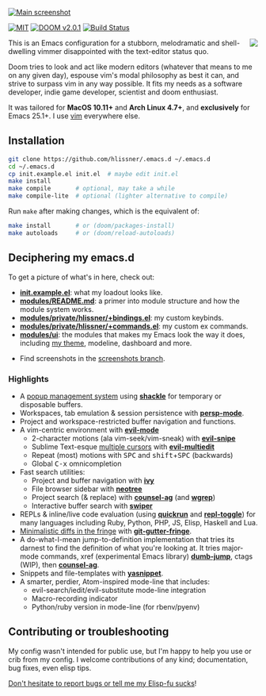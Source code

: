 [![Main screenshot](https://raw.githubusercontent.com/hlissner/.emacs.d/screenshots/main.png?raw=true)][sc]

[![MIT](https://img.shields.io/badge/license-MIT-green.svg)](./LICENSE)
[![DOOM v2.0.1](https://img.shields.io/badge/DOOM-v2.0.1-blue.svg)](./init.el)
[![Build Status](https://travis-ci.org/hlissner/.emacs.d.png?branch=v2)](https://travis-ci.org/hlissner/.emacs.d)

<a href="http://ultravioletbat.deviantart.com/art/Yay-Evil-111710573">
  <img src="https://raw.githubusercontent.com/hlissner/.emacs.d/screenshots/cacochan.png" align="right" />
</a>

This is an Emacs configuration for a stubborn, melodramatic and shell-dwelling
vimmer disappointed with the text-editor status quo.

Doom tries to look and act like modern editors (whatever that means to me on any
given day), espouse vim's modal philosophy as best it can, and strive to surpass
vim in any way possible. It fits my needs as a software developer, indie game
developer, scientist and doom enthusiast.

It was tailored for **MacOS 10.11+** and **Arch Linux 4.7+**, and
**exclusively** for Emacs 25.1+. I use [vim] everywhere else.

## Installation

```bash
git clone https://github.com/hlissner/.emacs.d ~/.emacs.d
cd ~/.emacs.d
cp init.example.el init.el  # maybe edit init.el
make install
make compile       # optional, may take a while
make compile-lite  # optional (lighter alternative to compile)
```

Run `make` after making changes, which is the equivalent of:

```bash
make install       # or (doom/packages-install)
make autoloads     # or (doom/reload-autoloads)
```

## Deciphering my emacs.d

To get a picture of what's in here, check out:

* **[init.example.el](init.example.el)**: what my loadout looks like.
* **[modules/README.md](modules/README.md)**: a primer into module structure and
  how the module system works.
* **[modules/private/hlissner/+bindings.el](modules/private/hlissner/+bindings.el)**:
  my custom keybinds.
* **[modules/private/hlissner/+commands.el](modules/private/hlissner/+commands.el)**:
  my custom ex commands.
* **[modules/ui](modules/ui)**: the modules that makes my Emacs look the way it
  does, including [my theme][doom-theme], modeline, dashboard and more.
+ Find screenshots in the [screenshots branch][sc].

### Highlights

* A [popup management system](core/core-popups.el) using **[shackle]** for
  temporary or disposable buffers.
* Workspaces, tab emulation & session persistence with **[persp-mode]**.
* Project and workspace-restricted buffer navigation and functions.
* A vim-centric environment with **[evil-mode]**
  * 2-character motions (ala vim-seek/vim-sneak) with **[evil-snipe]**
  * Sublime Text-esque [multiple cursors][sc-multiedit] with
    **[evil-multiedit]**
  * Repeat (most) motions with <kbd>SPC</kbd> and
    <kbd>shift</kbd>+<kbd>SPC</kbd> (backwards)
  * Global <kbd>C-x</kbd> omnicompletion
* Fast search utilities:
  * Project and buffer navigation with **[ivy]**
  * File browser sidebar with **[neotree]**
  * Project search (& replace) with **[counsel-ag]** (and **[wgrep]**)
  * Interactive buffer search with **[swiper]**
* REPLs & inline/live code evaluation (using **[quickrun]** and
  **[repl-toggle]**) for many languages including Ruby, Python, PHP, JS, Elisp,
  Haskell and Lua.
* [Minimalistic diffs in the fringe][sc-diffs] with **[git-gutter-fringe]**.
* A do-what-I-mean jump-to-definition implementation that tries its darnest to
  find the definition of what you're looking at. It tries major-mode commands,
  xref (experimental Emacs library) **[dumb-jump]**, ctags (WIP), then
  **[counsel-ag]**.
* Snippets and file-templates with **[yasnippet]**.
* A smarter, perdier, Atom-inspired mode-line that includes:
  * evil-search/iedit/evil-substitute mode-line integration
  * Macro-recording indicator
  * Python/ruby version in mode-line (for rbenv/pyenv)

## Contributing or troubleshooting

My config wasn't intended for public use, but I'm happy to help you use or crib
from my config. I welcome contributions of any kind; documentation, bug fixes,
even elisp tips.

[Don't hesitate to report bugs or tell me my Elisp-fu sucks](https://github.com/hlissner/.emacs.d/issues/new)!


[yay-evil]: http://ultravioletbat.deviantart.com/art/Yay-Evil-111710573
[Cask]: https://github.com/cask/cask

[company-mode]: https://melpa.org/#/company
[counsel-ag]: https://melpa.org/#/counsel
[dumb-jump]: https://melpa.org/#/dumb-jump
[evil-mode]: https://melpa.org/#/evil
[evil-multiedit]: https://melpa.org/#/evil-multiedit
[evil-snipe]: https://melpa.org/#/evil-snipe
[git-gutter-fringe]: https://melpa.org/#/git-gutter-fringe
[ivy]: https://melpa.org/#/ivy
[neotree]: https://melpa.org/#/neotree
[quickrun]: https://melpa.org/#/quickrun
[repl-toggle]: https://melpa.org/#/repl-toggle
[shackle]: https://melpa.org/#/shackle
[swiper]: https://melpa.org/#/swiper
[wgrep]: https://melpa.org/#/wgrep
[persp-mode]: https://melpa.org/#/persp-mode
[yasnippet]: https://melpa.org/#/yasnippet

[sc]: https://github.com/hlissner/.emacs.d/tree/screenshots
[sc-diffs]: https://github.com/hlissner/.emacs.d/blob/screenshots/git-gutter.png?raw=true
[sc-multiedit]: https://raw.githubusercontent.com/hlissner/evil-multiedit/screenshots/main.gif?raw=true
[vim]: https://github.com/hlissner/.vim
[doom-theme]: https://github.com/hlissner/emacs-doom-theme
